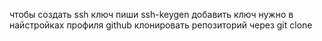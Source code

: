 чтобы создать ssh ключ пиши ssh-keygen
добавить ключ нужно в найстройках профиля github
клонировать репозиторий через git clone 